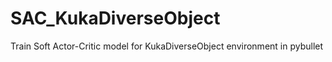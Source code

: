 # SAC_KukaDiverseObject
Train Soft Actor-Critic model for KukaDiverseObject environment in pybullet
